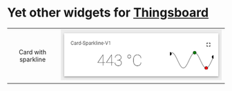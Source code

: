 

# Yet other widgets for [Thingsboard](https://thingsboard.io/)

|    |    |
|:--:|:--:|
| Card with sparkline | ![screendump](assets/card_sparkline_v1.jpg) |
